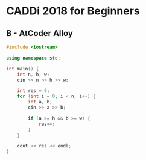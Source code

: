 # CADDi 2018 for Beginners
## B - AtCoder Alloy
```cpp
#include <iostream>

using namespace std;

int main() {
    int n, h, w;
    cin >> n >> h >> w;

    int res = 0;
    for (int i = 0; i < n; i++) {
        int a, b;
        cin >> a >> b;

        if (a >= h && b >= w) {
            res++;
        }
    }

    cout << res << endl;
}
```
